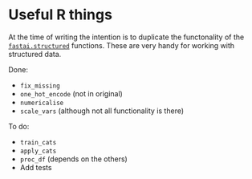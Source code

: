 # Useful R things

At the time of writing the intention is to duplicate the functonality of the 
[`fastai.structured`](https://github.com/fastai/fastai/blob/master/old/fastai/structured.py)
functions. These are very handy for working with structured data.

Done:
* `fix_missing`
* `one_hot_encode` (not in original)
* `numericalise`
* `scale_vars` (although not all functionality is there)

To do:
* `train_cats`
* `apply_cats`
* `proc_df` (depends on the others)
* Add tests
